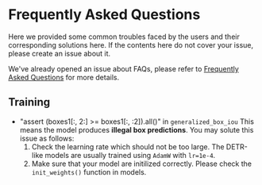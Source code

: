 # Frequently Asked Questions
Here we provided some common troubles faced by the users and their corresponding solutions here. If the contents here do not cover your issue, please create an issue about it.

We've already opened an issue about FAQs, please refer to [Frequently Asked Questions](https://github.com/IDEA-Research/detrex/issues/109) for more details.

## Training
- "assert (boxes1[:, 2:] >= boxes1[:, :2]).all()" in `generalized_box_iou`
    This means the model produces **illegal box predictions**. You may solute this issue as follows:
    1. Check the learning rate which should not be too large. The DETR-like models are usually trained using `AdamW` with `lr=1e-4`.
    2. Make sure that your model are initilized correctly. Please check the `init_weights()` function in models.